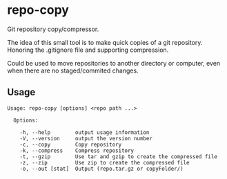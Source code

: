 # repo-copy
Git repository copy/compressor.

The idea of this small tool is to make quick copies of a git repository.
Honoring the .gitignore file and supporting compression.

Could be used to move repositories to another directory or computer, even when there are no staged/commited changes.

## Usage

```
Usage: repo-copy [options] <repo path ...>

  Options:

    -h, --help        output usage information
    -V, --version     output the version number
    -c, --copy        Copy repository
    -k, --compress    Compress repository
    -t, --gzip        Use tar and gzip to create the compressed file
    -z, --zip         Use zip to create the compressed file
    -o, --out [stat]  Output (repo.tar.gz or copyFolder/)


```
